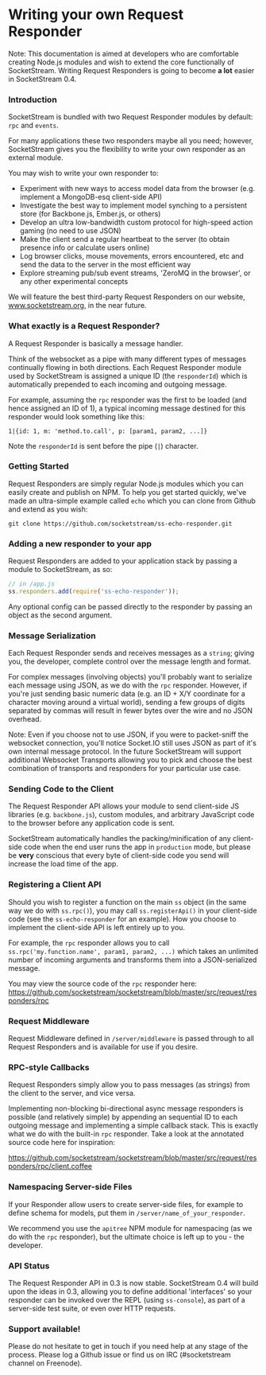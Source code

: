 # Writing your own Request Responder

Note: This documentation is aimed at developers who are comfortable creating Node.js modules and wish to extend the core functionally of SocketStream. Writing Request Responders is going to become **a lot** easier in SocketStream 0.4.


### Introduction

SocketStream is bundled with two Request Responder modules by default: `rpc` and `events`.

For many applications these two responders maybe all you need; however, SocketStream gives you the flexibility to write your own responder as an external module.

You may wish to write your own responder to:

* Experiment with new ways to access model data from the browser (e.g. implement a MongoDB-esq client-side API)
* Investigate the best way to implement model synching to a persistent store (for Backbone.js, Ember.js, or others)
* Develop an ultra low-bandwidth custom protocol for high-speed action gaming (no need to use JSON)
* Make the client send a regular heartbeat to the server (to obtain presence info or calculate users online)
* Log browser clicks, mouse movements, errors encountered, etc and send the data to the server in the most efficient way
* Explore streaming pub/sub event streams, 'ZeroMQ in the browser', or any other experimental concepts

We will feature the best third-party Request Responders on our website, www.socketstream.org, in the near future.


### What exactly is a Request Responder?

A Request Responder is basically a message handler.

Think of the websocket as a pipe with many different types of messages continually flowing in both directions. Each Request Responder module used by SocketStream is assigned a unique ID (the `responderId`) which is automatically prepended to each incoming and outgoing message.

For example, assuming the `rpc` responder was the first to be loaded (and hence assigned an ID of 1), a typical incoming message destined for this responder would look something like this:

    1|{id: 1, m: 'method.to.call', p: [param1, param2, ...]}

Note the `responderId` is sent before the pipe (`|`) character.


### Getting Started

Request Responders are simply regular Node.js modules which you can easily create and publish on NPM. To help you get started quickly, we've made an ultra-simple example called `echo` which you can clone from Github and extend as you wish:

    git clone https://github.com/socketstream/ss-echo-responder.git


### Adding a new responder to your app

Request Responders are added to your application stack by passing a module to SocketStream, as so:

```javascript
// in /app.js
ss.responders.add(require('ss-echo-responder'));
```

Any optional config can be passed directly to the responder by passing an object as the second argument.


### Message Serialization

Each Request Responder sends and receives messages as a `string`; giving you, the developer, complete control over the message length and format.

For complex messages (involving objects) you'll probably want to serialize each message using JSON, as we do with the `rpc` responder. However, if you're just sending basic numeric data (e.g. an ID + X/Y coordinate for a character moving around a virtual world), sending a few groups of digits separated by commas will result in fewer bytes over the wire and no JSON overhead.

Note: Even if you choose not to use JSON, if you were to packet-sniff the websocket connection, you'll notice Socket.IO still uses JSON as part of it's own internal message protocol. In the future SocketStream will support additional Websocket Transports allowing you to pick and choose the best combination of transports and responders for your particular use case.


### Sending Code to the Client

The Request Responder API allows your module to send client-side JS libraries (e.g. `backbone.js`), custom modules, and arbitrary JavaScript code to the browser before any application code is sent.

SocketStream automatically handles the packing/minification of any client-side code when the end user runs the app in `production` mode, but please be **very** conscious that every byte of client-side code you send will increase the load time of the app.


### Registering a Client API

Should you wish to register a function on the main `ss` object (in the same way we do with `ss.rpc()`), you may call `ss.registerApi()` in your client-side code (see the `ss-echo-responder` for an example). How you choose to implement the client-side API is left entirely up to you.

For example, the `rpc` responder allows you to call `ss.rpc('my.function.name', param1, param2, ...)` which takes an unlimited number of incoming arguments and transforms them into a JSON-serialized message.

You may view the source code of the `rpc` responder here: https://github.com/socketstream/socketstream/blob/master/src/request/responders/rpc


### Request Middleware

Request Middleware defined in `/server/middleware` is passed through to all Request Responders and is available for use if you desire.


### RPC-style Callbacks

Request Responders simply allow you to pass messages (as strings) from the client to the server, and vice versa.

Implementing non-blocking bi-directional async message responders is possible (and relatively simple) by appending an sequential ID to each outgoing message and implementing a simple callback stack. This is exactly what we do with the built-in `rpc` responder. Take a look at the annotated source code here for inspiration:

https://github.com/socketstream/socketstream/blob/master/src/request/responders/rpc/client.coffee


### Namespacing Server-side Files

If your Responder allow users to create server-side files, for example to define schema for models, put them in `/server/name_of_your_responder`.

We recommend you use the `apitree` NPM module for namespacing (as we do with the `rpc` responder), but the ultimate choice is left up to you - the developer.


### API Status

The Request Responder API in 0.3 is now stable. SocketStream 0.4 will build upon the ideas in 0.3, allowing you to define additional 'interfaces' so your responder can be invoked over the REPL (using `ss-console`), as part of a server-side test suite, or even over HTTP requests.


### Support available!

Please do not hesitate to get in touch if you need help at any stage of the process. Please log a Github issue or find us on IRC (#socketstream channel on Freenode).
